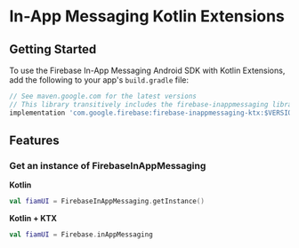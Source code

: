 # In-App Messaging Kotlin Extensions

## Getting Started

To use the Firebase In-App Messaging Android SDK with Kotlin Extensions, add the following
to your app's `build.gradle` file:

```groovy
// See maven.google.com for the latest versions
// This library transitively includes the firebase-inappmessaging library
implementation 'com.google.firebase:firebase-inappmessaging-ktx:$VERSION'
```

## Features

### Get an instance of FirebaseInAppMessaging

**Kotlin**
```kotlin
val fiamUI = FirebaseInAppMessaging.getInstance()
```

**Kotlin + KTX**
```kotlin
val fiamUI = Firebase.inAppMessaging
```
